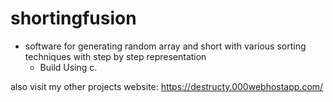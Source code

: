 # shortingfusion
- software for generating random array and short with various sorting techniques with 
     step by step representation
   - Build Using c.

also visit my other projects
website: https://destructy.000webhostapp.com/
